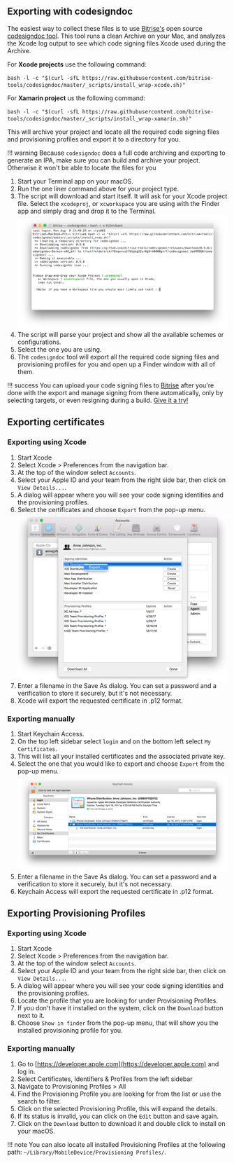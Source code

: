 ## Exporting with codesigndoc

The easiest way to collect these files is to use [Bitrise's](https://www.bitrise.io/?utm_source=ioscodesigning.com&utm_medium=content&utm_campaign=ios_code_signing&utm_term=ioscodesigning.com/exporting-code-signing-files&utm_content=text) open source [codesigndoc tool](https://github.com/bitrise-tools/codesigndoc). This tool runs a clean Archive on your Mac, and analyzes the Xcode log output to see which code signing files Xcode used during the Archive.

For **Xcode projects** use the following command:

```
bash -l -c "$(curl -sfL https://raw.githubusercontent.com/bitrise-tools/codesigndoc/master/_scripts/install_wrap-xcode.sh)"
```

For **Xamarin project** us the following command:

```
bash -l -c "$(curl -sfL https://raw.githubusercontent.com/bitrise-tools/codesigndoc/master/_scripts/install_wrap-xamarin.sh)"
```

This will archive your project and locate all the required code signing files and provisioning profiles and export it to a directory for you.

!!! warning
    Because `codesigndoc` does a full code archiving and exporting to generate an IPA, make sure you can build and archive your project. Otherwise it won't be able to locate the files for you

1. Start your Terminal app on your macOS.
2. Run the one liner command above for your project type.
3. The script will download and start itself. It will ask for your Xcode project file. Select the `xcodeproj`, or `xcworkspace` you are using with the Finder app and simply drag and drop it to the Terminal.
![codesigndoc](img/codesigndoc.png)
4. The script will parse your project and show all the available schemes or configurations.
5. Select the one you are using.
6. The `codesigndoc` tool will export all the required code signing files and provisioning profiles for you and open up a Finder window with all of them.

!!! success
        You can upload your code signing files to [Bitrise](https://www.bitrise.io/?utm_source=ioscodesigning.com&utm_medium=content&utm_campaign=ios_code_signing&utm_term=ioscodesigning.com/exporting-code-signing-files&utm_content=text) after you're done with the export and manage signing from there automatically, only by selecting targets, or even resigning during a build. [Give it a try!](https://www.bitrise.io/?utm_source=ioscodesigning.com&utm_medium=content&utm_campaign=ios_code_signing&utm_term=ioscodesigning.com/exporting-code-signing-files&utm_content=text)

## Exporting certificates

### Exporting using Xcode
1. Start Xcode
2. Select Xcode > Preferences from the navigation bar.
3. At the top of the window select `Accounts`.
4. Select your Apple ID and your team from the right side bar, then click on `View Details...`.
5. A dialog will appear where you will see your code signing identities and the provisioning profiles.
6. Select the certificates and choose `Export` from the pop-up menu.
![Export certificate](img/xcode_export_certificate.png)
7. Enter a filename in the Save As dialog. You can set a password and a verification to store it securely, but it's not necessary.
8. Xcode will export the requested certificate in .p12 format.

### Exporting manually
1. Start Keychain Access.
2. On the top left sidebar select `login` and on the bottom left select `My Certificates`.
3. This will list all your installed certificates and the associated private key.
4. Select the one that you would like to export and choose `Export` from the pop-up menu.
![Export certificate](img/keychain_access_export.png)
7. Enter a filename in the Save As dialog. You can set a password and a verification to store it securely, but it's not necessary.
8. Keychain Access will export the requested certificate in .p12 format.


## Exporting Provisioning Profiles

### Exporting using Xcode
1. Start Xcode
2. Select Xcode > Preferences from the navigation bar.
3. At the top of the window select `Accounts`.
4. Select your Apple ID and your team from the right side bar, then click on `View Details...`.
5. A dialog will appear where you will see your code signing identities and the provisioning profiles.
6. Locate the profile that you are looking for under Provisioning Profiles.
7. If you don't have it installed on the system, click on the `Download` button next to it.
8. Choose `Show in finder` from the pop-up menu, that will show you the installed provisioning profile for you.

### Exporting manually
1. Go to [https://developer.apple.com](https://developer.apple.com) and log in.
2. Select Certificates, Identifiers & Profiles from the left sidebar
3. Navigate to Provisioning Profiles > All
4. Find the Provisioning Profile you are looking for from the list or use the search to filter.
5. Click on the selected Provisioning Profile, this will expand the details.
6. If its status is invalid, you can click on the `Edit` button and save again.
7. Click on the `Download` button to download it and double click to install on your macOS.

!!! note
    You can also locate all installed Provisioning Profiles at the following path: `~/Library/MobileDevice/Provisioning Profiles/`.

[^1]: Screenshots from https://developer.apple.com/support
